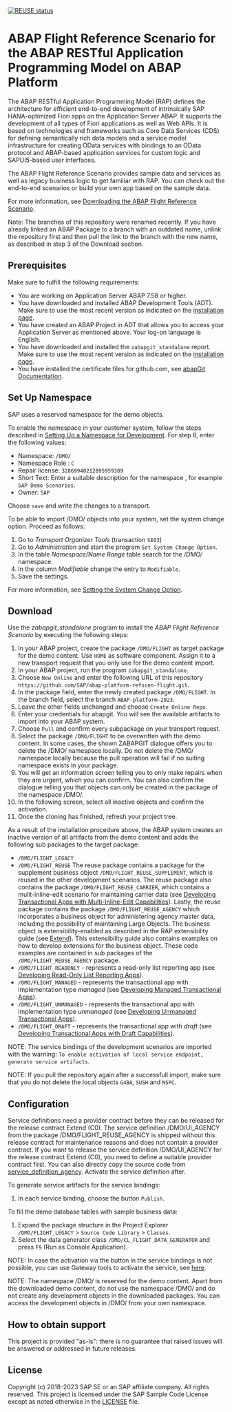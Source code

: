 [![REUSE status](https://api.reuse.software/badge/github.com/SAP-samples/abap-platform-refscen-flight)](https://api.reuse.software/info/github.com/SAP-samples/abap-platform-refscen-flight)

# ABAP Flight Reference Scenario for the ABAP RESTful Application Programming Model on ABAP Platform 
The ABAP RESTful Application Programming Model (RAP) defines the architecture for efficient end-to-end development of intrinsically SAP HANA-optimized Fiori apps on the Application Server ABAP. It supports the development of all types of Fiori applications as well as Web APIs. It is based on technologies and frameworks such as Core Data Services (CDS) for defining semantically rich data models and a service model infrastructure for creating OData services with bindings to an OData protocol and ABAP-based application services for custom logic and SAPUI5-based user interfaces.

The ABAP Flight Reference Scenario provides sample data and services as well as legacy business logic to get familiar with RAP. You can check out the end-to-end scenarios or build your own app based on the sample data.

For more information, see [Downloading the ABAP Flight Reference Scenario](https://help.sap.com/docs/ABAP_PLATFORM_NEW/fc4c71aa50014fd1b43721701471913d/def316685ad14033b051fc4b88db07c8.html?version=202210.latest).

Note:
The branches of this repository were renamed recently. If you have already linked an ABAP Package to a branch with an outdated name, unlink the repository first and then pull the link to the branch with the new name, as described in step 3 of the Download section.

## Prerequisites
Make sure to fulfill the following requirements:
* You are working on Application Server ABAP 7.58 or higher. 
* You have downloaded and installed ABAP Development Tools (ADT). Make sure to use the most recent version as indicated on the [installation page](https://tools.hana.ondemand.com/#abap). 
* You have created an ABAP Project in ADT that allows you to access your Application Server as mentioned above. Your log-on language is English.
* You have downloaded and installed the `zabapgit_standalone` report. Make sure to use the most recent version as indicated on the [installation page](https://docs.abapgit.org/). 
* You have installed the certificate files for github.com, see [abapGit Documentation](https://docs.abapgit.org/guide-ssl-setup.html).  

## Set Up Namespace
SAP uses a reserved namespace for the demo objects. 

To enable the namespace in your customer system, follow the steps described in [Setting Up a Namespace for Development](https://help.sap.com/docs/SAP_NETWEAVER_750/4a368c163b08418890a406d413933ba7/bdddbe08ac5c11d2850e0000e8a57770.html). For step 8, enter the following values: 
* Namespace: `/DMO/`
* Namespace Role : `C`
* Repair license: `32869948212895959389`
* Short Text: Enter a suitable description for the namespace  , for example `SAP Demo Scenarios`.
* Owner: `SAP` 

Choose `save` and write the changes to a transport. 

To be able to import /DMO/ objects into your system, set the system change option. Proceed as follows: 
1.	Go to  <em>Transport Organizer Tools</em> (transaction `SE03`) 
2.	Go to <em>Administration</em> and start the program `Set System Change Option`.
3.	In the table <em>Namespace/Name Range</em> table search for the <em>/DMO/</em> namespace. 
4.	In the column <em>Modifiable</em> change the entry to `Modifiable`. 
5.	Save the settings.

For more information, see [Setting the System Change Option](https://help.sap.com/docs/SAP_NETWEAVER_750/4a368c163b08418890a406d413933ba7/5738de9b4eb711d182bf0000e829fbfe.html). 

## Download
Use the <em>zabapgit_standalone</em> program to install the <em>ABAP Flight Reference Scenario</em> by executing the following steps:
1.	In your ABAP project, create the package `/DMO/FLIGHT` as target package for the demo content. Use `HOME` as software component. Assign it to a new transport request that you only use for the demo content import. 
2.	In your ABAP project, run the program `zabapgit_standalone`.  
3.	Choose `New Online` and enter the following URL of this repository  `https://github.com/SAP/abap-platform-refscen-flight.git`. 
4.	In the package field, enter the newly created package `/DMO/FLIGHT`. In the branch field, select the branch `ABAP-platform-2023`.
5.	Leave the other fields unchanged and choose `Create Online Repo`.
6. Enter your credentials for abapgit. You will see the available artifacts to import into your ABAP system. 
7.	Choose `Pull` and confirm every subpackage on your transport request. 
8.	Select the package `/DMO/FLIGHT` to be overwritten with the demo content. In some cases, the shown ZABAPGIT dialogue offers you to delete the /DMO/ namespace locally. Do not delete the /DMO/ namespace locally because the pull operation will fail if no suiting namespace exists in your package.
9. You will get an information screen telling you to only make repairs when they are urgent, which you can confirm. You can also confirm the dialogue telling you that objects can only be created in the package of the namespace /DMO/.  
10. In the following screen, select all inactive objects and confirm the activation.
11.	Once the cloning has finished, refresh your project tree.


As a result of the installation procedure above, the ABAP system creates an inactive version of all artifacts from the demo content and adds the following sub packages to the target package: 
* `/DMO/FLIGHT_LEGACY`
* `/DMO/FLIGHT_REUSE` The reuse package contains a package for the supplement business object `/DMO/FLIGHT_REUSE_SUPPLEMENT`, which is reused in the other development scenarios. The reuse package also contains the package `/DMO/FLIGHT_REUSE_CARRIER`, which contains a mulit-inline-edit scenario for maintaining carrier data (see [Developing Transactional Apps with Multi-Inline-Edit Capabilities](https://help.sap.com/docs/ABAP_PLATFORM_NEW/fc4c71aa50014fd1b43721701471913d/f713ec52bcb8405ca9262918cffa5d25.html?version=202210.000)).
Lastly, the reuse package contains the package `/DMO/FLIGHT_REUSE_AGENCY` which incorporates a business object for administering agency master data, including the possibility of maintaining Large Objects. The business object is extensibility-enabled as described in the RAP extensibility guide (see [Extend](https://help.sap.com/docs/ABAP_PLATFORM_NEW/fc4c71aa50014fd1b43721701471913d/492d88ed89f640e5b18dd1c57f6817b1.html?version=202210.000)). This extensibility guide also contains examples on how to develop extensions for the business object. These code examples are contained in sub packages of the `/DMO/FLIGHT_REUSE_AGENCY` package.
* `/DMO/FLIGHT_READONLY` - represents a read-only list reporting app (see [Developing Read-Only List Reporting Apps](https://help.sap.com/docs/ABAP_PLATFORM_NEW/fc4c71aa50014fd1b43721701471913d/504035c0850f44f787f5b81e35791d10.html?version=202210.000)).
* `/DMO/FLIGHT_MANAGED` - represents the transactional app with implementation type <em>managed</em> (see [Developing Managed Transactional Apps](https://help.sap.com/docs/ABAP_PLATFORM_NEW/fc4c71aa50014fd1b43721701471913d/b5bba99612cf4637a8b72a3fc82c22d9.html?version=202210.000)).
* `/DMO/FLIGHT_UNMANAGED` - represents the transactional app with implementation type <em>unmanaged</em> (see [Developing Unmanaged Transactional Apps](https://help.sap.com/docs/ABAP_PLATFORM_NEW/fc4c71aa50014fd1b43721701471913d/f6cb3e3402694f5585068e5e5161a7c1.html?version=202210.000)).
* `/DMO/FLIGHT_DRAFT` - represents the transactional app with <em>draft</em> (see [Developing Transactional Apps with Draft Capabilities](https://help.sap.com/docs/ABAP_PLATFORM_NEW/fc4c71aa50014fd1b43721701471913d/71ba2bec1d0d4f22bc344bba6b569f2e.html?version=202210.000)).

NOTE: The service bindings of the development scenarios are imported with the warning: `To enable activation of local service endpoint, generate service artifacts`. 

NOTE: If you pull the repository again after a successfull import, make sure that you do not delete the local objects `G4BA`, `SUSH` and `NSPC`.

## Configuration
Service definitions need a provider contract before they can be released for the release contract Extend (C0). The service definition /DMO/UI_AGENCY from the package /DMO/FLIGHT_REUSE_AGENCY is shipped without this release contract for maintenance reasons and does not contain a provider contract. If you want to release the service definition /DMO/UI_AGENCY for the release contract Extend (C0), you need to define a suitable provider contract first. You can also directly copy the source code from [service_definition_agency](service_definition_agency). Activate the service definition after.

To generate service artifacts for the service bindings:
1. In each service binding, choose the button `Publish`.

To fill the demo database tables with sample business data: 
1. Expand the package structure in the Project Explorer `/DMO/FLIGHT_LEGACY` > `Source Code Library` > `Classes`.
2. Select the data generator class `/DMO/CL_FLIGHT_DATA_GENERATOR` and press `F9` (Run as Console Application). 

NOTE: In case the activation via the button in the service bindings is not possible, you can use Gateway tools to activate the service, see [here](https://help.sap.com/docs/ABAP_PLATFORM_NEW/fc4c71aa50014fd1b43721701471913d/b58a3c27df4e406f9335d4b346f6be04.html?version=202210.LATEST#%EE%81%B0-service-transport2).  

NOTE: The namespace /DMO/ is reserved for the demo content. Apart from the downloaded demo content, do not use the namespace /DMO/ and do not create any development objects in the downloaded packages. You can access the development objects in /DMO/ from your own namespace.


## How to obtain support
This project is provided "as-is": there is no guarantee that raised issues will be answered or addressed in future releases.

## License
Copyright (c) 2018-2023 SAP SE or an SAP affiliate company. All rights reserved.
This project is licensed under the SAP Sample Code License except as noted otherwise in the [LICENSE](LICENSES/Apache-2.0.txt) file.
